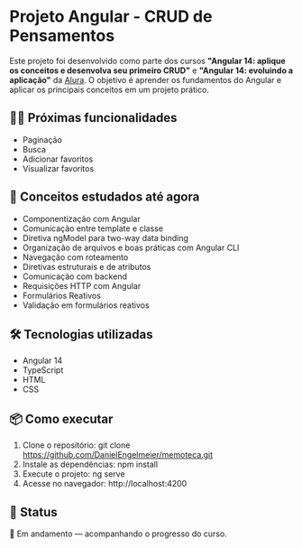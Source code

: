 # Projeto Angular - CRUD de Pensamentos

Este projeto foi desenvolvido como parte dos cursos **"Angular 14: aplique os conceitos e desenvolva seu primeiro CRUD"** e **"Angular 14: evoluindo a aplicação"** da [Alura](https://www.alura.com.br). O objetivo é aprender os fundamentos do Angular e aplicar os principais conceitos em um projeto prático.

## ✍🏻 Próximas funcionalidades

- Paginação
- Busca
- Adicionar favoritos
- Visualizar favoritos

## 🧠 Conceitos estudados até agora

- Componentização com Angular
- Comunicação entre template e classe
- Diretiva ngModel para two-way data binding
- Organização de arquivos e boas práticas com Angular CLI
- Navegação com roteamento
- Diretivas estruturais e de atributos
- Comunicação com backend
- Requisições HTTP com Angular
- Formulários Reativos
- Validação em formulários reativos

## 🛠️ Tecnologias utilizadas

- Angular 14
- TypeScript
- HTML
- CSS

## 📦 Como executar

1. Clone o repositório:
   git clone https://github.com/DanielEngelmeier/memoteca.git
2. Instale as dependências:
   npm install
3. Execute o projeto:
   ng serve
4. Acesse no navegador: http://localhost:4200

## 📌 Status

🚧 Em andamento — acompanhando o progresso do curso.
